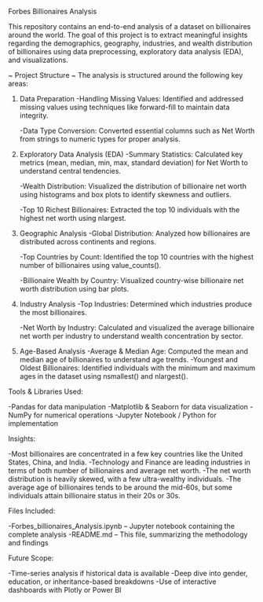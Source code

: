 Forbes Billionaires Analysis

This repository contains an end-to-end analysis of a dataset on billionaires around the world. The goal of this project is to extract meaningful insights regarding the demographics, geography, industries, and wealth distribution of billionaires using data preprocessing, exploratory data analysis (EDA), and visualizations.

~ Project Structure ~
The analysis is structured around the following key areas:

 1. Data Preparation
    -Handling Missing Values:
      Identified and addressed missing values using techniques like forward-fill to maintain data integrity.

    -Data Type Conversion:
      Converted essential columns such as Net Worth from strings to numeric types for proper analysis.

  3. Exploratory Data Analysis (EDA)
     -Summary Statistics:
       Calculated key metrics (mean, median, min, max, standard deviation) for Net Worth to understand central tendencies.

     -Wealth Distribution:
       Visualized the distribution of billionaire net worth using histograms and box plots to identify skewness and outliers.

     -Top 10 Richest Billionaires:
       Extracted the top 10 individuals with the highest net worth using nlargest.

  4. Geographic Analysis
     -Global Distribution:
       Analyzed how billionaires are distributed across continents and regions.

     -Top Countries by Count: 
        Identified the top 10 countries with the highest number of billionaires using value_counts().

     -Billionaire Wealth by Country:
        Visualized country-wise billionaire net worth distribution using bar plots.

  5. Industry Analysis
     -Top Industries:
       Determined which industries produce the most billionaires.

     -Net Worth by Industry:
       Calculated and visualized the average billionaire net worth per industry to understand wealth concentration by sector.

  6. Age-Based Analysis
     -Average & Median Age:
       Computed the mean and median age of billionaires to understand age trends.
     -Youngest and Oldest Billionaires:
       Identified individuals with the minimum and maximum ages in the dataset using nsmallest() and nlargest().

Tools & Libraries Used:

-Pandas for data manipulation
-Matplotlib & Seaborn for data visualization
-NumPy for numerical operations
-Jupyter Notebook / Python for implementation

Insights:

-Most billionaires are concentrated in a few key countries like the United States, China, and India.
-Technology and Finance are leading industries in terms of both number of billionaires and average net worth.
-The net worth distribution is heavily skewed, with a few ultra-wealthy individuals.
-The average age of billionaires tends to be around the mid-60s, but some individuals attain billionaire status in their 20s or 30s.

Files Included:

-Forbes_billionaires_Analysis.ipynb – Jupyter notebook containing the complete analysis
-README.md – This file, summarizing the methodology and findings

Future Scope:

-Time-series analysis if historical data is available
-Deep dive into gender, education, or inheritance-based breakdowns
-Use of interactive dashboards with Plotly or Power BI
